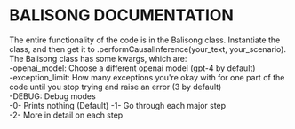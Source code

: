 # BALISONG DOCUMENTATION
The entire functionality of the code is in the Balisong class. Instantiate the class, and then get it to .performCausalInference(your_text, your_scenario).  
The Balisong class has some kwargs, which are:  
-openai_model: Choose a different openai model (gpt-4 by default)  
-exception_limit: How many exceptions you're okay with for one part of the code until you stop trying and raise an error (3 by default)  
-DEBUG: Debug modes  
    -0- Prints nothing (Default) 
    -1- Go through each major step  
    -2- More in detail on each step  

